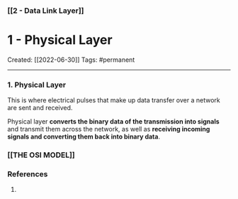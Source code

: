 ### [[2 - Data Link Layer]]

# 1 - Physical Layer
Created:  [[2022-06-30]]
Tags: #permanent 

---
### 1. Physical Layer
This is where electrical pulses that make up data transfer over a network are sent and received. 


Physical layer **converts the binary data of the transmission into signals** and transmit them across the network, as well as **receiving incoming signals and converting them back into binary data**.


### [[THE OSI MODEL]]














### References
1. 
